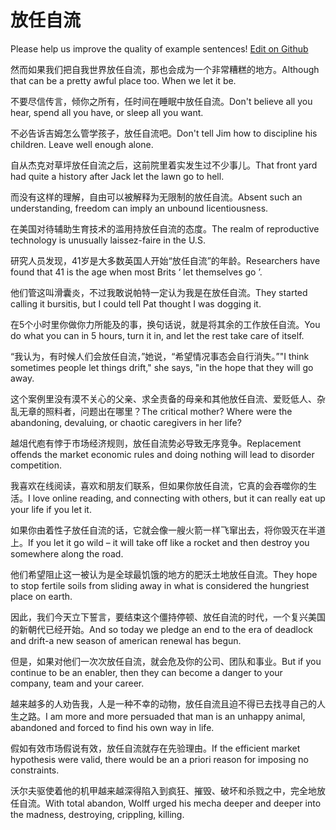# 放任自流

Please help us improve the quality of example sentences! [Edit on Github](https://github.com/jiyushe/jiyu-example-sentence-source/blob/main/chinese/fangrenziliu.md)

<p><span class="chinese">然而如果我们把自我世界放任自流，那也会成为一个非常糟糕的地方。</span><span class="english">Although that can be a pretty awful place too. When we let it be.</span></p>

<p><span class="chinese">不要尽信传言，倾你之所有，任时间在睡眠中放任自流。</span><span class="english">Don't believe all you hear, spend all you have, or sleep all you want.</span></p>

<p><span class="chinese">不必告诉吉姆怎么管学孩子，放任自流吧。</span><span class="english">Don't tell Jim how to discipline his children. Leave well enough alone.</span></p>

<p><span class="chinese">自从杰克对草坪放任自流之后，这前院里着实发生过不少事儿。</span><span class="english">That front yard had quite a history after Jack let the lawn go to hell.</span></p>

<p><span class="chinese">而没有这样的理解，自由可以被解释为无限制的放任自流。</span><span class="english">Absent such an understanding, freedom can imply an unbound licentiousness.</span></p>

<p><span class="chinese">在美国对待辅助生育技术的滥用持放任自流的态度。</span><span class="english">The realm of reproductive technology is unusually laissez-faire in the U.S.</span></p>

<p><span class="chinese">研究人员发现，41岁是大多数英国人开始“放任自流”的年龄。</span><span class="english">Researchers have found that 41 is the age when most Brits ‘ let themselves go ’.</span></p>

<p><span class="chinese">他们管这叫滑囊炎，不过我敢说帕特一定认为我是在放任自流。</span><span class="english">They started calling it bursitis, but I could tell Pat thought I was dogging it.</span></p>

<p><span class="chinese">在5个小时里你做你力所能及的事，换句话说，就是将其余的工作放任自流。</span><span class="english">You do what you can in 5 hours, turn it in, and let the rest take care of itself.</span></p>

<p><span class="chinese">“我认为，有时候人们会放任自流，”她说，“希望情况事态会自行消失。”</span><span class="english">"I think sometimes people let things drift," she says, "in the hope that they will go away.</span></p>

<p><span class="chinese">这个案例里没有漠不关心的父亲、求全责备的母亲和其他放任自流、爱贬低人、杂乱无章的照料者，问题出在哪里？</span><span class="english">The critical mother? Where were the abandoning, devaluing, or chaotic caregivers in her life?</span></p>

<p><span class="chinese">越俎代庖有悖于市场经济规则，放任自流势必导致无序竞争。</span><span class="english">Replacement offends the market economic rules and doing nothing will lead to disorder competition.</span></p>

<p><span class="chinese">我喜欢在线阅读，喜欢和朋友们联系，但如果你放任自流，它真的会吞噬你的生活。</span><span class="english">I love online reading, and connecting with others, but it can really eat up your life if you let it.</span></p>

<p><span class="chinese">如果你由着性子放任自流的话，它就会像一艘火箭一样飞窜出去，将你毁灭在半道上。</span><span class="english">If you let it go wild – it will take off like a rocket and then destroy you somewhere along the road.</span></p>

<p><span class="chinese">他们希望阻止这一被认为是全球最饥饿的地方的肥沃土地放任自流。</span><span class="english">They hope to stop fertile soils from sliding away in what is considered the hungriest place on earth.</span></p>

<p><span class="chinese">因此，我们今天立下誓言，要结束这个僵持停顿、放任自流的时代，一个复兴美国的新朝代已经开始。</span><span class="english">And so today we pledge an end to the era of deadlock and drift-a new season of american renewal has begun.</span></p>

<p><span class="chinese">但是，如果对他们一次次放任自流，就会危及你的公司、团队和事业。</span><span class="english">But if you continue to be an enabler, then they can become a danger to your company, team and your career.</span></p>

<p><span class="chinese">越来越多的人劝告我，人是一种不幸的动物，放任自流且迫不得已去找寻自己的人生之路。</span><span class="english">I am more and more persuaded that man is an unhappy animal, abandoned and forced to find his own way in life.</span></p>

<p><span class="chinese">假如有效市场假说有效，放任自流就存在先验理由。</span><span class="english">If the efficient market hypothesis were valid, there would be an a priori reason for imposing no constraints.</span></p>

<p><span class="chinese">沃尔夫驱使着他的机甲越来越深得陷入到疯狂、摧毁、破坏和杀戮之中，完全地放任自流。</span><span class="english">With total abandon, Wolff urged his mecha deeper and deeper into the madness, destroying, crippling, killing.</span></p>

